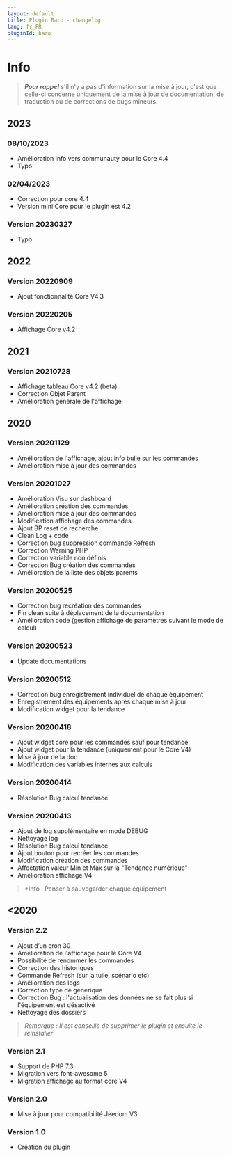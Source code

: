 ```yaml
---
layout: default
title: Plugin Baro - changelog
lang: fr_FR
pluginId: baro
---
```


# Info

> **_Pour rappel_** s'il n'y a pas d'information sur la mise à jour, c'est que celle-ci concerne uniquement de la mise à jour de documentation, de traduction ou de corrections de bugs mineurs.

## 2023 

### 08/10/2023

- Amélioration info vers communauty pour le Core 4.4
- Typo

### 02/04/2023

- Correction pour core 4.4
- Version mini Core pour le plugin est 4.2

### Version 20230327

- Typo

## 2022 

### Version 20220909

- Ajout fonctionnalité Core V4.3

### Version 20220205

- Affichage Core v4.2

## 2021

### Version 20210728

- Affichage tableau Core v4.2 (beta)
- Correction Objet Parent
- Amélioration générale de l'affichage

## 2020

### Version 20201129

- Amélioration de l'affichage, ajout info bulle sur les commandes
- Amélioration mise à jour des commandes

### Version 20201027

- Amélioration Visu sur dashboard
- Amélioration création des commandes
- Amélioration mise à jour des commandes
- Modification affichage des commandes
- Ajout BP reset de recherche
- Clean Log + code
- Correction bug suppression commande Refresh
- Correction Warning PHP
- Correction variable non définis
- Correction Bug création des commandes
- Amélioration de la liste des objets parents

### Version 20200525

- Correction bug recréation des commandes
- Fin clean suite à déplacement de la documentation
- Amélioration code (gestion affichage de paramètres suivant le mode de calcul)

### Version 20200523

- Update documentations

### Version 20200512

- Correction bug enregistrement individuel de chaque équipement
- Enregistrement des équipements après chaque mise à jour
- Modification widget pour la tendance

### Version 20200418

- Ajout widget core pour les commandes sauf pour tendance
- Ajout widget pour la tendance (uniquement pour le Core V4)
- Mise à jour de la doc
- Modification des variables internes aux calculs

### Version 20200414

- Résolution Bug calcul tendance

### Version 20200413

- Ajout de log supplémentaire en mode DEBUG
- Nettoyage log
- Résolution Bug calcul tendance
- Ajout bouton pour recréer les commandes
- Modification création des commandes
- Affectation valeur Min et Max sur la "Tendance numérique"
- Amélioration affichage V4

> \*Info : Penser à sauvegarder chaque équipement

## <2020

### Version 2.2

- Ajout d’un cron 30
- Amélioration de l'affichage pour le Core V4
- Possibilité de renommer les commandes
- Correction des historiques
- Commande Refresh (sur la tuile, scénario etc)
- Amélioration des logs
- Correction type de generique
- Correction Bug : l'actualisation des données ne se fait plus si l'équipement est désactivé
- Nettoyage des dossiers

> _Remarque : Il est conseillé de supprimer le plugin et ensuite le réinstaller_

### Version 2.1

- Support de PHP 7.3
- Migration vers font-awesome 5
- Migration affichage au format core V4

### Version 2.0

- Mise à jour pour compatibilité Jeedom V3

### Version 1.0

- Création du plugin
